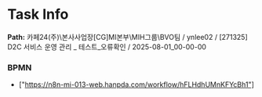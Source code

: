 # Task Info

**Path:** 카페24(주)\본사사업장\[CG]MI본부\MIH그룹\BVO팀 / ynlee02 / [271325] D2C 서비스 운영 관리 _ 테스트_오류확인 / 2025-08-01_00-00-00

### BPMN
- ["https://n8n-mi-013-web.hanpda.com/workflow/hFLHdhUMnKFYcBh1"]

